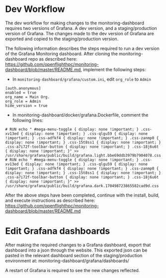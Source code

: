 
# Dev Workflow

The dev workflow for making changes to the monitoring-dashboard requires two versions of Grafana. A dev version, and a staging/production version of Grafana. The changes made to the dev version of Grafana are exported and copied to the staging/production version.

The following information describes the steps required to run a dev version of the Grafana Monitoring dashboard. After cloning the monitoring-dashboard repo as described here: https://github.com/openflighthpc/monitoring-dashboard/blob/master/README.md, implement the following steps:

* In `monitoring-dashboard/grafana/custom.ini`, edit `org_role` to `Admin`
```
[auth.anonymous]
enabled = true
org_name = Main Org.
org_role = Admin
hide_version = true
```

* In monitoring-dashboard/docker/grafana.Dockerfile, comment the following lines:
```
# RUN echo " #mega-menu-toggle { display: none !important; } .css-xv13ed { display: none !important; } .css-qlgu59 { display: none !important; } .css-adfkf4 { display: none !important; } .css-zanmp0 { display: none !important; } .css-15t8ss1 { display: none !important; } .css-a7i72f-toolbar-button { display: none !important; } .css-18j6u6t { display: none !important; }" >> /usr/share/grafana/public/build/grafana.light.bbe69ddb3979b7904078.css
# RUN echo " #mega-menu-toggle { display: none !important; } .css-xv13ed { display: none !important; } .css-qlgu59 { display: none !important; } .css-adfkf4 { display: none !important; } .css-zanmp0 { display: none !important; } .css-15t8ss1 { display: none !important; } .css-a7i72f-toolbar-button { display: none !important; } .css-18j6u6t { display: none !important; }" >> /usr/share/grafana/public/build/grafana.dark.170498723865582cad9d.css
```

After the above steps have been completed, continue with the install, build, and execute instructions as described here: https://github.com/openflighthpc/monitoring-dashboard/blob/master/README.md

# Edit Grafana dashboards
After making the required changes to a Grafana dashboard, export that dashboard into a json through the website. This exported json can be pasted in the relevant dashboard section of the staging/production environment at: monitoring-dashboard/grafana/dashboards/

A restart of Grafana is required to see the new changes reflected.
